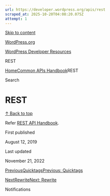 ```yaml
---
url: https://developer.wordpress.org/apis/rest
scraped_at: 2025-10-20T04:08:20.075Z
attempt: 1
---
```


[Skip to content](https://developer.wordpress.org/apis/rest/#wp--skip-link--target)

[WordPress.org](https://wordpress.org/)

[WordPress Developer Resources](https://developer.wordpress.org/)

REST


[Home](https://developer.wordpress.org/)[Common APIs Handbook](https://developer.wordpress.org/apis/)REST

Search

# REST

[↑ Back to top](https://developer.wordpress.org/apis/rest/#wp--skip-link--target)

Refer [REST API Handbook](https://developer.wordpress.org/rest-api/).

First published

August 12, 2019

Last updated

November 21, 2022

[PreviousQuicktagsPrevious: Quicktags](https://developer.wordpress.org/apis/quicktags/)

[NextRewriteNext: Rewrite](https://developer.wordpress.org/apis/rewrite/)

Notifications
